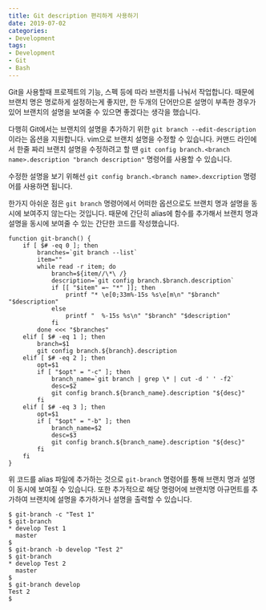 ```yaml
---
title: Git description 편리하게 사용하기
date: 2019-07-02
categories:
- Development
tags:
- Development
- Git
- Bash
---
```


Git을 사용할때 프로젝트의 기능, 스펙 등에 따라 브랜치를 나눠서 작업합니다. 때문에 브랜치 명은 명로하게 설정하는게 좋지만, 한 두개의 단어만으론 설명이 부족한 경우가 있어 브랜치의 설명을 보여줄 수 있으면 좋겠다는 생각을 했습니다.

다행히 Git에서는 브랜치의 설명을 추가하기 위한 `git branch --edit-description` 이라는 옵션을 지원합니다. vim으로 브랜치 설명을 수정할 수 있습니다. 커맨드 라인에서 한줄 짜리 브랜치 설명을 수정하려고 할 땐 `git config branch.<branch name>.description "branch description"` 명령어를 사용할 수 있습니다.

수정한 설명을 보기 위해선 `git config branch.<branch name>.dexcription` 명령어를 사용하면 됩니다.

한가지 아쉬운 점은 `git branch` 명령어에서 어떠한 옵션으로도 브랜치 명과 설명을 동시에 보여주지 않는다는 것입니다. 때문에 간단히 alias에 함수를 추가해서 브랜치 명과 설명을 동시에 보여줄 수 있는 간단한 코드를 작성했습니다.

```shell
function git-branch() {
    if [ $# -eq 0 ]; then
        branches=`git branch --list`
        item=""
        while read -r item; do
            branch=${item//\*\ /}
            description=`git config branch.$branch.description`
            if [[ "$item" =~ "*" ]]; then
                printf "* \e[0;33m%-15s %s\e[m\n" "$branch" "$description"
            else
                printf "  %-15s %s\n" "$branch" "$description"
            fi
        done <<< "$branches"
    elif [ $# -eq 1 ]; then
        branch=$1
        git config branch.${branch}.description
    elif [ $# -eq 2 ]; then
        opt=$1
        if [ "$opt" = "-c" ]; then
            branch_name=`git branch | grep \* | cut -d ' ' -f2`
            desc=$2
            git config branch.${branch_name}.description "${desc}"
        fi
    elif [ $# -eq 3 ]; then
        opt=$1
        if [ "$opt" = "-b" ]; then
            branch_name=$2
            desc=$3
            git config branch.${branch_name}.description "${desc}"
        fi
    fi
}
```

위 코드를 alias 파일에 추가하는 것으로 `git-branch` 명령어를 통해 브랜치 명과 설명이 동시에 보여질 수 있습니다. 또한 추가적으로 해당 명령어에 브랜치명 아규먼트를 추가하여 브랜치에 설명을 추가하거나 설명을 출력할 수 있습니다.

```terminal
$ git-branch -c "Test 1"
$ git-branch
* develop Test 1
  master
$
$ git-branch -b develop "Test 2"
$ git-branch
* develop Test 2
  master
$
$ git-branch develop
Test 2
$ 
```